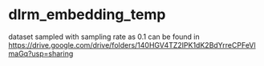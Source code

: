 # dlrm_embedding_temp
dataset sampled with sampling rate as 0.1 can be found in https://drive.google.com/drive/folders/140HGV4TZ2IPK1dK2BdYrreCPFeVlmaGq?usp=sharing


